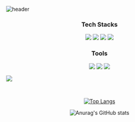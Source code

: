 ![header](https://capsule-render.vercel.app/api?type=venom&height=300&color=gradient&text=Kihyun's%20World!&textBg=false&fontAlignY=50&fontSize=50&descAlignY=50&reversal=false)



<div align=center><h3>Tech Stacks</h3></div>
<div align=center>
  <img src="https://img.shields.io/badge/javascript-20232a.svg?style=for-the-badge&logo=javascript&logoColor=F7DF1E" />
  <img src="https://img.shields.io/badge/react-20232a.svg?style=for-the-badge&logo=react&logoColor=61DAFB" />
  <img src="https://img.shields.io/badge/html-20232a.svg?style=for-the-badge&logo=html&logoColor=E34F26" />
  <img src="https://img.shields.io/badge/css-20232a.svg?style=for-the-badge&logo=css&logoColor=1572B6" />
</div>

<div align=center><h3>Tools</h3></div>
<div align=center>
  <img src="https://img.shields.io/badge/git-20232a.svg?style=for-the-badge&logo=git&logoColor=F05032" />
  <img src="https://img.shields.io/badge/github-20232a.svg?style=for-the-badge&logo=github&logoColor=ffffff" />
  <img src="https://img.shields.io/badge/notion-20232a.svg?style=for-the-badge&logo=notion&logoColor=ffffff" />
</div>



<a href="https://kihyunkim001.notion.site/763d56f2f8824662bd6ec3a8d51a6c8a" target="_blank"><img src="http://www.w3.org/2000/svg?style=뱃지모양&logo=로고&logoColor=로고색상"/></a>

<br/>
<div align=center>

[![Top Langs](https://github-readme-stats.vercel.app/api/top-langs/?username=Dustyspac&layout=compact&theme=dracula)](https://github.com/Dustyspac/github-readme-stats)



![Anurag's GitHub stats](https://github-readme-stats.vercel.app/api?username=Dustyspac&show_icons=true&theme=dracula)
</div> 
